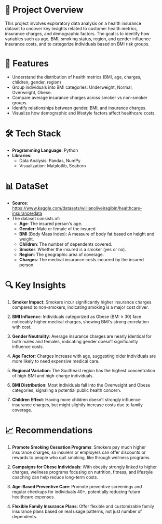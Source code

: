 # 📜 **Project Overview**

This project involves exploratory data analysis on a health insurance dataset to uncover key insights related to customer health metrics, insurance charges, and demographic factors. 
The goal is to identify how variables such as age, BMI, smoking status, region, and gender influence insurance costs, and to categorize individuals based on BMI risk groups.


# 🚀 **Features**
- Understand the distribution of health metrics (BMI, age, charges, children, gender, region)
- Group individuals into BMI categories: Underweight, Normal, Overweight, Obese.
- Compare average insurance charges across smoker vs non-smoker groups.
- Identify relationships between gender, BMI, and insurance charges.
- Visualize how demographic and lifestyle factors affect healthcare costs.


# 🛠️ **Tech Stack**
- **Programming Language**: Python
- **Libraries**:
  - Data Analysis: Pandas, NumPy
  - Visualization: Matplotlib, Seaborn
 
 # 📊 **DataSet**
 - **Source**: https://www.kaggle.com/datasets/willianoliveiragibin/healthcare-insurance/data
 - The dataset consists of:
   - **Age**: The insured person's age.
   - **Gender**: Male or female of the insured.
   - **BMI** (Body Mass Index): A measure of body fat based on height and weight.
   - **Children**: The number of dependents covered.
   - **Smoker**: Whether the insured is a smoker (yes or no).
   - **Region**: The geographic area of coverage.
   - **Charges**: The medical insurance costs incurred by the insured person.

 # 🔍 **Key Insights**

 1. **Smoker Impact**: Smokers incur significantly higher insurance charges compared to non-smokers, indicating smoking is a major cost driver.

  
 2. **BMI Influenc**e: Individuals categorized as Obese (BMI ≥ 30) face noticeably higher medical charges, showing BMI's strong correlation with cost.

  
 3. **Gender Neutrality**: Average insurance charges are nearly identical for both males and females, indicating gender doesn’t significantly influence costs.

    
 4. **Age Factor**: Charges increase with age, suggesting older individuals are more likely to need expensive medical care.

    
 5. **Regional Variation**: The Southeast region has the highest concentration of high-BMI and high-charge individuals.

    
 6. **BMI Distribution**: Most individuals fall into the Overweight and Obese categories, signaling a potential public health concern.

    
 7. **Children Effect**: Having more children doesn’t strongly influence insurance charges, but might slightly increase costs due to family coverage.

 # 📈 **Recommendations**

 1. **Promote Smoking Cessation Programs**: Smokers pay much higher insurance charges, so insurers or employers can offer discounts or rewards to people who quit smoking, like through wellness programs.

  
 2. **Campaigns for Obese Individuals**: With obesity strongly linked to higher charges, wellness programs focusing on nutrition, fitness, and lifestyle coaching can help reduce long-term costs.

  
 3. **Age-Based Preventive Care**: Promote preventive screenings and regular checkups for individuals 40+, potentially reducing future healthcare expenses.

    
 4. **Flexible Family Insurance Plans**: Offer flexible and customizable family insurance plans based on real usage patterns, not just number of dependents.
